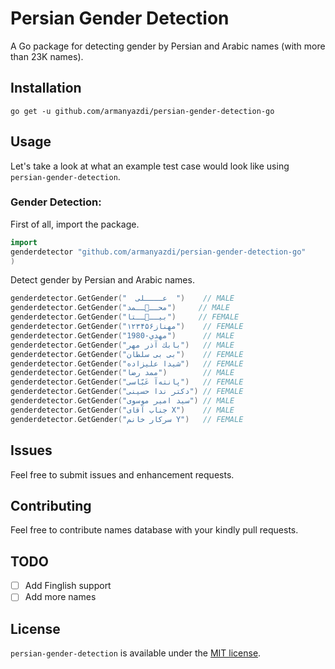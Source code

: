 # Persian Gender Detection

A Go package for detecting gender by Persian and Arabic names (with more than 23K names).

## Installation

`go get -u github.com/armanyazdi/persian-gender-detection-go`

## Usage

Let's take a look at what an example test case would look like using `persian-gender-detection`.

### Gender Detection:

First of all, import the package.

```go
import
genderdetector "github.com/armanyazdi/persian-gender-detection-go"
)
```
Detect gender by Persian and Arabic names.

```go
genderdetector.GetGender("  عــــلی  ")    // MALE
genderdetector.GetGender("محــ🌚ــمد")     // MALE
genderdetector.GetGender("بیــ🥲ــتا")     // FEMALE
genderdetector.GetGender("۱۲۳مهناز۴۵۶")    // FEMALE
genderdetector.GetGender("مهدي-1980")      // MALE
genderdetector.GetGender("بابك آذر مهر")   // MALE
genderdetector.GetGender("بی بی سلطان")    // FEMALE
genderdetector.GetGender("شیدا علیزاده")   // FEMALE
genderdetector.GetGender("ممد رضا")        // MALE
genderdetector.GetGender("پانته‌آ عَبّاسی")   // FEMALE
genderdetector.GetGender("دکتر ندا حسینی") // FEMALE
genderdetector.GetGender("سید امیر موسوی") // MALE
genderdetector.GetGender("جناب آقای X")    // MALE
genderdetector.GetGender("سرکار خانم Y")   // FEMALE
```

## Issues

Feel free to submit issues and enhancement requests.

## Contributing

Feel free to contribute names database with your kindly pull requests.

## TODO

- [ ] Add Finglish support
- [ ] Add more names

## License

`persian-gender-detection` is available under the [MIT license](https://github.com/armanyazdi/persian-gender-detection-go/blob/master/LICENSE).